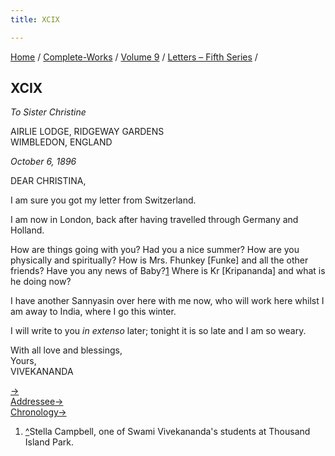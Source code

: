 ```yaml
---
title: XCIX

---
```



[Home](../../../index.htm) / [Complete-Works](../../complete_works.htm)
/ [Volume 9](../volume_9_contents.htm) / [Letters – Fifth
Series](letters_fifth_series_contents.htm) /



## XCIX

*To Sister Christine*

AIRLIE LODGE, RIDGEWAY GARDENS  
WIMBLEDON, ENGLAND

*October 6, 1896*

DEAR CHRISTINA,

I am sure you got my letter from Switzerland.

I am now in London, back after having travelled through Germany and
Holland.

How are things going with you? Had you a nice summer? How are you
physically and spiritually? How is Mrs. Fhunkey \[Funke\] and all the
other friends? Have you any news of Baby?[1](#fn1) Where is Kr
\[Kripananda\] and what is he doing now?

I have another Sannyasin over here with me now, who will work here
whilst I am away to India, where I go this winter.

I will write to you *in extenso* later; tonight it is so late and I am
so weary.

With all love and blessings,  
Yours,  
VIVEKANANDA

[→](100_miss_noble.htm)  
[Addressee→](102_christina.htm)  
[Chronology→](../../volume_6/epistles_second_series/109_joe_joe.htm)



1.  [^](#fn1_1)Stella Campbell, one of Swami Vivekananda's students at
    Thousand Island Park.
